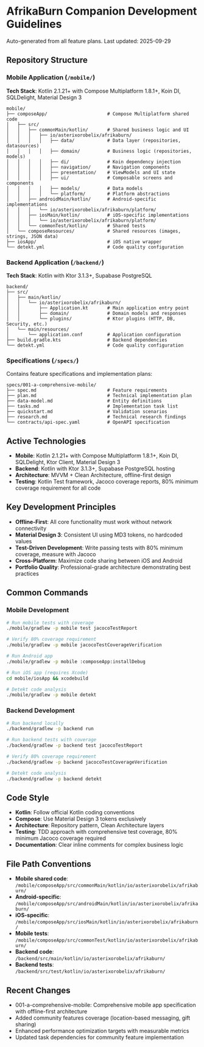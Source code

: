 # AfrikaBurn Companion Development Guidelines

Auto-generated from all feature plans. Last updated: 2025-09-29

## Repository Structure

### Mobile Application (`/mobile/`)
**Tech Stack**: Kotlin 2.1.21+ with Compose Multiplatform 1.8.1+, Koin DI, SQLDelight, Material Design 3
```
mobile/
├── composeApp/                      # Compose Multiplatform shared code
│   ├── src/
│   │   ├── commonMain/kotlin/       # Shared business logic and UI
│   │   │   ├── io/asterixorobelix/afrikaburn/
│   │   │   │   ├── data/            # Data layer (repositories, datasources)
│   │   │   │   ├── domain/          # Business logic (repositories, models)
│   │   │   │   ├── di/              # Koin dependency injection
│   │   │   │   ├── navigation/      # Navigation components
│   │   │   │   ├── presentation/    # ViewModels and UI state
│   │   │   │   ├── ui/              # Composable screens and components
│   │   │   │   ├── models/          # Data models
│   │   │   │   └── platform/        # Platform abstractions
│   │   ├── androidMain/kotlin/      # Android-specific implementations
│   │   │   └── io/asterixorobelix/afrikaburn/platform/
│   │   ├── iosMain/kotlin/          # iOS-specific implementations
│   │   │   └── io/asterixorobelix/afrikaburn/platform/
│   │   └── commonTest/kotlin/       # Shared tests
│   └── composeResources/            # Shared resources (images, strings, JSON data)
├── iosApp/                          # iOS native wrapper
└── detekt.yml                       # Code quality configuration
```

### Backend Application (`/backend/`)
**Tech Stack**: Kotlin with Ktor 3.1.3+, Supabase PostgreSQL
```
backend/
├── src/
│   ├── main/kotlin/
│   │   └── io/asterixorobelix/afrikaburn/
│   │       ├── Application.kt       # Main application entry point
│   │       ├── domain/              # Domain models and responses
│   │       └── plugins/             # Ktor plugins (HTTP, DB, Security, etc.)
│   └── main/resources/
│       └── application.conf         # Application configuration
├── build.gradle.kts                 # Backend dependencies
└── detekt.yml                       # Code quality configuration
```

### Specifications (`/specs/`)
Contains feature specifications and implementation plans:
```
specs/001-a-comprehensive-mobile/
├── spec.md                          # Feature requirements
├── plan.md                          # Technical implementation plan
├── data-model.md                    # Entity definitions
├── tasks.md                         # Implementation task list
├── quickstart.md                    # Validation scenarios
├── research.md                      # Technical research findings
└── contracts/api-spec.yaml          # OpenAPI specification
```

## Active Technologies
- **Mobile**: Kotlin 2.1.21+ with Compose Multiplatform 1.8.1+, Koin DI, SQLDelight, Ktor Client, Material Design 3
- **Backend**: Kotlin with Ktor 3.1.3+, Supabase PostgreSQL hosting
- **Architecture**: MVVM + Clean Architecture, offline-first design
- **Testing**: Kotlin Test framework, Jacoco coverage reports, 80% minimum coverage requirement for all code

## Key Development Principles
- **Offline-First**: All core functionality must work without network connectivity
- **Material Design 3**: Consistent UI using MD3 tokens, no hardcoded values
- **Test-Driven Development**: Write passing tests with 80% minimum coverage, measure with Jacoco
- **Cross-Platform**: Maximize code sharing between iOS and Android
- **Portfolio Quality**: Professional-grade architecture demonstrating best practices

## Common Commands

### Mobile Development
```bash
# Run mobile tests with coverage
./mobile/gradlew -p mobile test jacocoTestReport

# Verify 80% coverage requirement
./mobile/gradlew -p mobile jacocoTestCoverageVerification

# Run Android app
./mobile/gradlew -p mobile :composeApp:installDebug

# Run iOS app (requires Xcode)
cd mobile/iosApp && xcodebuild

# Detekt code analysis
./mobile/gradlew -p mobile detekt
```

### Backend Development
```bash
# Run backend locally
./backend/gradlew -p backend run

# Run backend tests with coverage
./backend/gradlew -p backend test jacocoTestReport

# Verify 80% coverage requirement
./backend/gradlew -p backend jacocoTestCoverageVerification

# Detekt code analysis
./backend/gradlew -p backend detekt
```

## Code Style
- **Kotlin**: Follow official Kotlin coding conventions
- **Compose**: Use Material Design 3 tokens exclusively
- **Architecture**: Repository pattern, Clean Architecture layers
- **Testing**: TDD approach with comprehensive test coverage, 80% minimum Jacoco coverage required
- **Documentation**: Clear inline comments for complex business logic

## File Path Conventions
- **Mobile shared code**: `/mobile/composeApp/src/commonMain/kotlin/io/asterixorobelix/afrikaburn/`
- **Android-specific**: `/mobile/composeApp/src/androidMain/kotlin/io/asterixorobelix/afrikaburn/`
- **iOS-specific**: `/mobile/composeApp/src/iosMain/kotlin/io/asterixorobelix/afrikaburn/`
- **Mobile tests**: `/mobile/composeApp/src/commonTest/kotlin/io/asterixorobelix/afrikaburn/`
- **Backend code**: `/backend/src/main/kotlin/io/asterixorobelix/afrikaburn/`
- **Backend tests**: `/backend/src/test/kotlin/io/asterixorobelix/afrikaburn/`

## Recent Changes
- 001-a-comprehensive-mobile: Comprehensive mobile app specification with offline-first architecture
- Added community features coverage (location-based messaging, gift sharing)
- Enhanced performance optimization targets with measurable metrics
- Updated task dependencies for community feature implementation

<!-- MANUAL ADDITIONS START -->
<!-- MANUAL ADDITIONS END -->